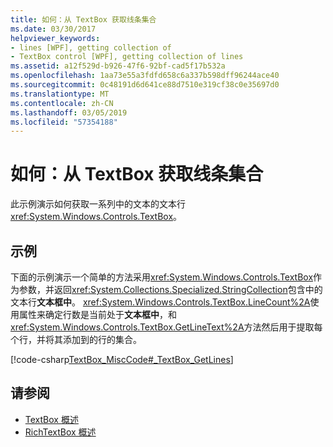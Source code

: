 ```yaml
---
title: 如何：从 TextBox 获取线条集合
ms.date: 03/30/2017
helpviewer_keywords:
- lines [WPF], getting collection of
- TextBox control [WPF], getting collection of lines
ms.assetid: a12f529d-b926-47f6-92bf-cad5f17b532a
ms.openlocfilehash: 1aa73e55a3fdfd658c6a337b598dff96244ace40
ms.sourcegitcommit: 0c48191d6d641ce88d7510e319cf38c0e35697d0
ms.translationtype: MT
ms.contentlocale: zh-CN
ms.lasthandoff: 03/05/2019
ms.locfileid: "57354188"
---
```

# <a name="how-to-get-a-collection-of-lines-from-a-textbox"></a>如何：从 TextBox 获取线条集合
此示例演示如何获取一系列中的文本的文本行<xref:System.Windows.Controls.TextBox>。  
  
## <a name="example"></a>示例  
 下面的示例演示一个简单的方法采用<xref:System.Windows.Controls.TextBox>作为参数，并返回<xref:System.Collections.Specialized.StringCollection>包含中的文本行**文本框中**。  <xref:System.Windows.Controls.TextBox.LineCount%2A>使用属性来确定行数是当前处于**文本框中**，和<xref:System.Windows.Controls.TextBox.GetLineText%2A>方法然后用于提取每个行，并将其添加到的行的集合。  
  
 [!code-csharp[TextBox_MiscCode#_TextBox_GetLines](~/samples/snippets/csharp/VS_Snippets_Wpf/TextBox_MiscCode/CSharp/Window1.xaml.cs#_textbox_getlines)]  
  
## <a name="see-also"></a>请参阅
- [TextBox 概述](textbox-overview.md)
- [RichTextBox 概述](richtextbox-overview.md)

